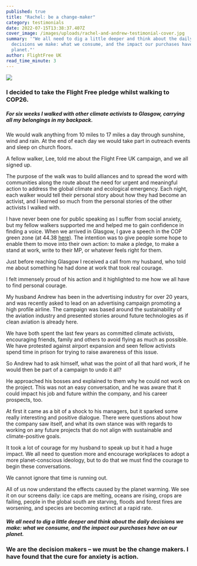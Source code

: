```yaml
---
published: true
title: "Rachel: be a change-maker"
category: testimonials
date: 2022-07-15T13:38:37.407Z
cover_image: /images/uploads/rachel-and-andrew-testimonial-cover.jpg
summary: '"We all need to dig a little deeper and think about the daily
  decisions we make: what we consume, and the impact our purchases have on our
  planet."'
author: FlightFree UK
read_time_minute: 3
---
```

![](/images/uploads/rachel-and-andrew-testimonial-body.jpg)

### I decided to take the Flight Free pledge whilst walking to COP26.

##### For six weeks I walked with other climate activists to Glasgow, carrying all my belongings in my backpack.

We would walk anything from 10 miles to 17 miles a day through sunshine, wind and rain. At the end of each day we would take part in outreach events and sleep on church floors.

A fellow walker, Lee, told me about the Flight Free UK campaign, and we all signed up.

The purpose of the walk was to build alliances and to spread the word with communities along the route about the need for urgent and meaningful action to address the global climate and ecological emergency. Each night, each walker would tell their personal story about how they had become an activist, and I learned so much from the personal stories of the other activists I walked with.

I have never been one for public speaking as I suffer from social anxiety, but my fellow walkers supported me and helped me to gain confidence in finding a voice. When we arrived in Glasgow, I gave a speech in the COP green zone (at 44.38 [here](https://www.youtube.com/watch?v=tvf1Wb6hawg&t=1814s)). The intention was to give people some hope to enable them to move into their own action: to make a pledge, to make a stand at work, write to their MP, or whatever feels right for them.

Just before reaching Glasgow I received a call from my husband, who told me about something he had done at work that took real courage.

I felt immensely proud of his action and it highlighted to me how we all have to find personal courage.

My husband Andrew has been in the advertising industry for over 20 years, and was recently asked to lead on an advertising campaign promoting a high profile airline. The campaign was based around the sustainability of the aviation industry and presented stories around future technologies as if clean aviation is already here. 

We have both spent the last few years as committed climate activists, encouraging friends, family and others to avoid flying as much as possible. We have protested against airport expansion and seen fellow activists spend time in prison for trying to raise awareness of this issue. 

So Andrew had to ask himself, what was the point of all that hard work, if he would then be part of a campaign to undo it all?

He approached his bosses and explained to them why he could not work on the project. This was not an easy conversation, and he was aware that it could impact his job and future within the company, and his career prospects, too.

At first it came as a bit of a shock to his managers, but it sparked some really interesting and positive dialogue. There were questions about how the company saw itself, and what its own stance was with regards to working on any future projects that do not align with sustainable and climate-positive goals. 

It took a lot of courage for my husband to speak up but it had a huge impact. We all need to question more and encourage workplaces to adopt a more planet-conscious ideology, but to do that we must find the courage to begin these conversations. 

We cannot ignore that time is running out. 

All of us now understand the effects caused by the planet warming. We see it on our screens daily: ice caps are melting, oceans are rising, crops are failing, people in the global south are starving, floods and forest fires are worsening, and species are becoming extinct at a rapid rate. 

##### We all need to dig a little deeper and think about the daily decisions we make: what we consume, and the impact our purchases have on our planet.

### We are the decision makers – we must be the change makers. I have found that the cure for anxiety is action.